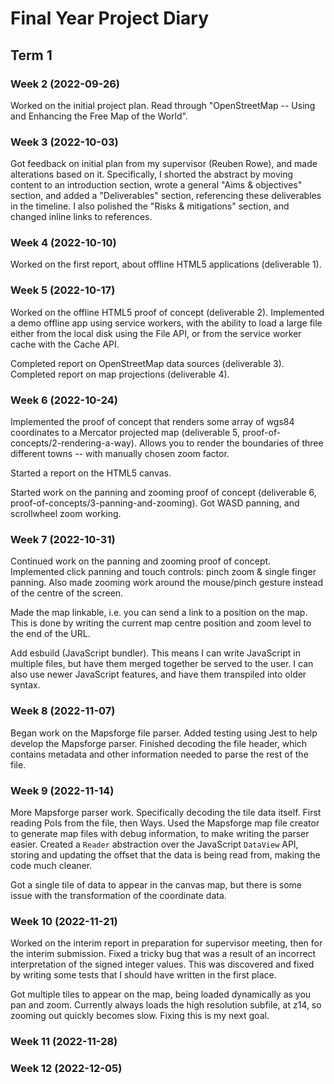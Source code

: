 # Final Year Project Diary

## Term 1

### Week 2 (2022-09-26)

Worked on the initial project plan. Read through "OpenStreetMap -- Using and Enhancing the Free Map of the World".

### Week 3 (2022-10-03)

Got feedback on initial plan from my supervisor (Reuben Rowe), and made alterations based on it. Specifically, I shorted the abstract by moving content to an introduction section, wrote a general "Aims & objectives" section, and added a "Deliverables" section, referencing these deliverables in the timeline. I also polished the "Risks & mitigations" section, and changed inline links to references.

### Week 4 (2022-10-10)

Worked on the first report, about offline HTML5 applications (deliverable 1).

### Week 5 (2022-10-17)

Worked on the offline HTML5 proof of concept (deliverable 2). Implemented a demo offline app using service workers, with the ability to load a large file either from the local disk using the File API, or from the service worker cache with the Cache API.

Completed report on OpenStreetMap data sources (deliverable 3). Completed report on map projections (deliverable 4).

### Week 6 (2022-10-24)

Implemented the proof of concept that renders some array of wgs84 coordinates to a Mercator projected map (deliverable 5, proof-of-concepts/2-rendering-a-way). Allows you to render the boundaries of three different towns -- with manually chosen zoom factor.

Started a report on the HTML5 canvas.

Started work on the panning and zooming proof of concept (deliverable 6, proof-of-concepts/3-panning-and-zooming). Got WASD panning, and scrollwheel zoom working.

### Week 7 (2022-10-31)

Continued work on the panning and zooming proof of concept. Implemented click panning and touch controls: pinch zoom & single finger panning. Also made zooming work around the mouse/pinch gesture instead of the centre of the screen.

Made the map linkable, i.e. you can send a link to a position on the map. This is done by writing the current map centre position and zoom level to the end of the URL.

Add esbuild (JavaScript bundler). This means I can write JavaScript in multiple files, but have them merged together be served to the user. I can also use newer JavaScript features, and have them transpiled into older syntax.

### Week 8 (2022-11-07)

Began work on the Mapsforge file parser. Added testing using Jest to help develop the Mapsforge parser. Finished decoding the file header, which contains metadata and other information needed to parse the rest of the file.

### Week 9 (2022-11-14)

More Mapsforge parser work. Specifically decoding the tile data itself. First reading PoIs from the file, then Ways. Used the Mapsforge map file creator to generate map files with debug information, to make writing the parser easier. Created a `Reader` abstraction over the JavaScript `DataView` API, storing and updating the offset that the data is being read from, making the code much cleaner.

Got a single tile of data to appear in the canvas map, but there is some issue with the transformation of the coordinate data.

### Week 10 (2022-11-21)

Worked on the interim report in preparation for supervisor meeting, then for the interim submission. Fixed a tricky bug that was a result of an incorrect interpretation of the signed integer values. This was discovered and fixed by writing some tests that I should have written in the first place.

Got multiple tiles to appear on the map, being loaded dynamically as you pan and zoom. Currently always loads the high resolution subfile, at z14, so zooming out quickly becomes slow. Fixing this is my next goal.

### Week 11 (2022-11-28)

### Week 12 (2022-12-05)